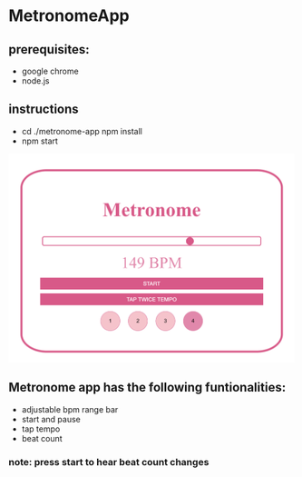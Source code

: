 # MetronomeApp

## prerequisites:
- google chrome
- node.js

## instructions
- cd ./metronome-app npm install
- npm start

![Alt text](./metronomepic.png?raw=true "Title")

## Metronome app has the following funtionalities:

- adjustable bpm range bar
- start and pause
- tap tempo 
- beat count 

### note: press start to hear beat count changes 
